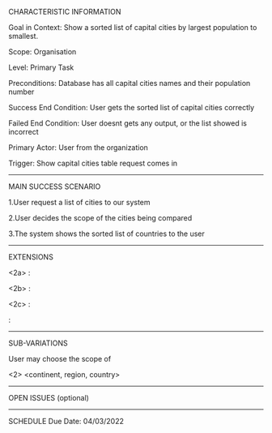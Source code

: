 CHARACTERISTIC INFORMATION

Goal in Context: Show a sorted list of capital cities by largest population to smallest.

Scope: Organisation

Level: Primary Task

Preconditions: Database has all capital cities names and their population number

Success End Condition: User gets the sorted list of capital cities correctly

Failed End Condition: User doesnt gets any output, or the list showed is incorrect

Primary Actor: User from the organization

Trigger: Show capital cities table request comes in

----------------------------------------
MAIN SUCCESS SCENARIO

1.User request a list of cities to our system

2.User decides the scope of the cities being compared

3.The system shows the sorted list of countries to the user

----------------------
EXTENSIONS

<User chooses the scope of the world>

<2a> <condition> : <Use the propper SQL statement>

<User chooses the scope of a continent>

<2b> <condition> : <Use the propper SQL statement>

<User chooses the scope of a region>

<2c> <condition> : <Use the propper  SQL statement>

<step altered> <condition> : <action or sub.use case>

--------------------
SUB-VARIATIONS

User may choose the scope of

<2> <continent, region, country>

----------------------------
OPEN ISSUES (optional)

---------------------------
SCHEDULE
Due Date: 04/03/2022